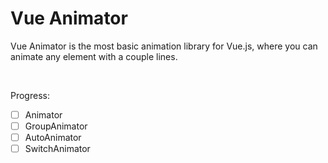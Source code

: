# Vue Animator

Vue Animator is the most basic animation library for Vue.js, where you can animate any element with a couple lines.

<br />

Progress:

- [ ] Animator
- [ ] GroupAnimator
- [ ] AutoAnimator
- [ ] SwitchAnimator
